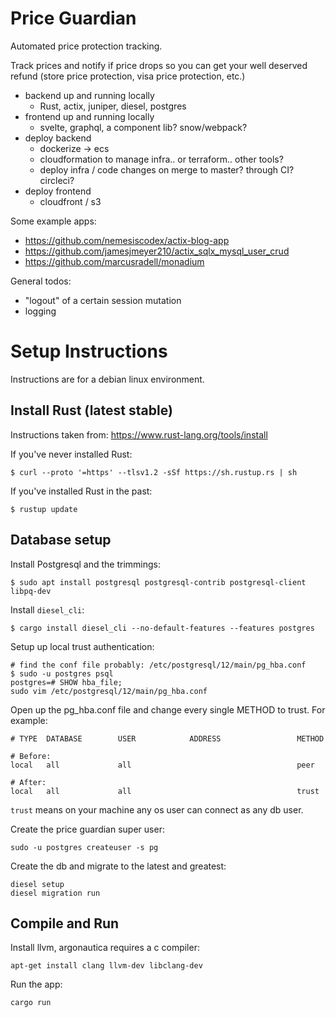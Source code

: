 # Price Guardian

Automated price protection tracking.

Track prices and notify if price drops so you can get your well deserved refund (store price protection, visa price protection, etc.)

- backend up and running locally
  - Rust, actix, juniper, diesel, postgres
- frontend up and running locally
  - svelte, graphql, a component lib? snow/webpack?
- deploy backend
  - dockerize -> ecs
  - cloudformation to manage infra.. or terraform.. other tools?
  - deploy infra / code changes on merge to master? through CI? circleci?
- deploy frontend
  - cloudfront / s3

Some example apps:

- https://github.com/nemesiscodex/actix-blog-app
- https://github.com/jamesjmeyer210/actix_sqlx_mysql_user_crud
- https://github.com/marcusradell/monadium

General todos:
- "logout" of a certain session mutation
- logging

# Setup Instructions

Instructions are for a debian linux environment.

## Install Rust (latest stable)

Instructions taken from: https://www.rust-lang.org/tools/install

If you've never installed Rust:

```
$ curl --proto '=https' --tlsv1.2 -sSf https://sh.rustup.rs | sh
```

If you've installed Rust in the past:

```
$ rustup update
```

## Database setup

Install Postgresql and the trimmings:

```
$ sudo apt install postgresql postgresql-contrib postgresql-client libpq-dev
```

Install `diesel_cli`:

```
$ cargo install diesel_cli --no-default-features --features postgres
```

Setup up local trust authentication:

```
# find the conf file probably: /etc/postgresql/12/main/pg_hba.conf
$ sudo -u postgres psql
postgres=# SHOW hba_file;
sudo vim /etc/postgresql/12/main/pg_hba.conf
```

Open up the pg_hba.conf file and change every single METHOD to trust. For example:

```
# TYPE  DATABASE        USER            ADDRESS                 METHOD

# Before:
local   all             all                                     peer

# After:
local   all             all                                     trust
```

`trust` means on your machine any os user can connect as any db user.

Create the price guardian super user:

```
sudo -u postgres createuser -s pg
```

Create the db and migrate to the latest and greatest:

```
diesel setup
diesel migration run
```

## Compile and Run

Install llvm, argonautica requires a c compiler:

```
apt-get install clang llvm-dev libclang-dev
```

Run the app:

```
cargo run
```
